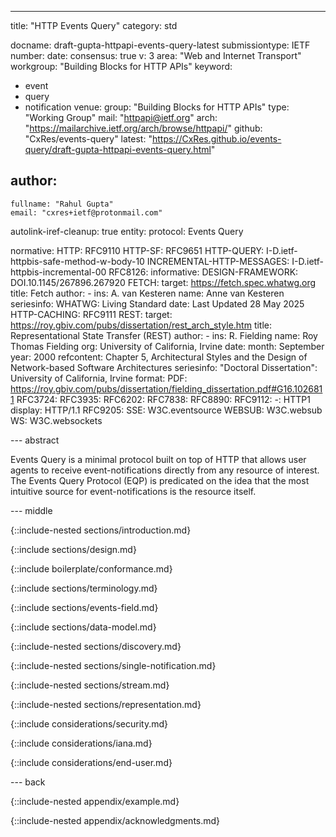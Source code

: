 ---
title: "HTTP Events Query"
category: std

docname: draft-gupta-httpapi-events-query-latest
submissiontype: IETF
number:
date:
consensus: true
v: 3
area: "Web and Internet Transport"
workgroup: "Building Blocks for HTTP APIs"
keyword:
 - event
 - query
 - notification
venue:
  group: "Building Blocks for HTTP APIs"
  type: "Working Group"
  mail: "httpapi@ietf.org"
  arch: "https://mailarchive.ietf.org/arch/browse/httpapi/"
  github: "CxRes/events-query"
  latest: "https://CxRes.github.io/events-query/draft-gupta-httpapi-events-query.html"

author:
 -
    fullname: "Rahul Gupta"
    email: "cxres+ietf@protonmail.com"

autolink-iref-cleanup: true
entity:
  protocol: Events Query

normative:
  HTTP: RFC9110
  HTTP-SF: RFC9651
  HTTP-QUERY: I-D.ietf-httpbis-safe-method-w-body-10
  INCREMENTAL-HTTP-MESSAGES: I-D.ietf-httpbis-incremental-00
  RFC8126:
informative:
  DESIGN-FRAMEWORK: DOI.10.1145/267896.267920
  FETCH:
    target: https://fetch.spec.whatwg.org
    title: Fetch
    author:
      -
        ins: A. van Kesteren
        name: Anne van Kesteren
    seriesinfo:
      WHATWG: Living Standard
    date: Last Updated 28 May 2025
  HTTP-CACHING: RFC9111
  REST:
    target: https://roy.gbiv.com/pubs/dissertation/rest_arch_style.htm
    title: Representational State Transfer (REST)
    author:
      -
        ins: R. Fielding
        name: Roy Thomas Fielding
        org: University of California, Irvine
    date:
      month: September
      year: 2000
    refcontent: Chapter 5, Architectural Styles and the Design of Network-based Software Architectures
    seriesinfo:
      "Doctoral Dissertation": University of California, Irvine
    format:
      PDF: https://roy.gbiv.com/pubs/dissertation/fielding_dissertation.pdf#G16.1026811
  RFC3724:
  RFC3935:
  RFC6202:
  RFC7838:
  RFC8890:
  RFC9112:
    -: HTTP1
    display: HTTP/1.1
  RFC9205:
  SSE: W3C.eventsource
  WEBSUB: W3C.websub
  WS: W3C.websockets


--- abstract

Events Query is a minimal protocol built on top of HTTP that allows user agents to receive event-notifications directly from any resource of interest. The Events Query Protocol (EQP) is predicated on the idea that the most intuitive source for event-notifications is the resource itself.


--- middle

{::include-nested sections/introduction.md}

{::include sections/design.md}


<!-- Conformance Sections -->

{::include boilerplate/conformance.md}


<!-- Normative Sections -->

{::include sections/terminology.md}

{::include sections/events-field.md}

{::include sections/data-model.md}

{::include-nested sections/discovery.md}

{::include-nested sections/single-notification.md}

{::include-nested sections/stream.md}

{::include-nested sections/representation.md}


<!-- Considerations Sections -->

{::include considerations/security.md}

{::include considerations/iana.md}

{::include considerations/end-user.md}


--- back

{::include-nested appendix/example.md}

{::include-nested appendix/acknowledgments.md}
